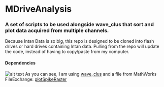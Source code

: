# MDriveAnalysis
### A set of scripts to be used alongside wave_clus that sort and plot data acquired from multiple channels.
Because Intan Data is so big, this repo is designed to be cloned into flash drives or hard drives containing Intan data. Pulling from the repo will update the code, instead of having to copy/paste from my computer.
#### Dependencies
![alt text](https://github.com/zeebie15/MDriveAnalysis/blob/master/dependencies.PNG) As you can see, I am using [wave_clus](https://github.com/csn-le/wave_clus) and a file from MathWorks FileExchange: [plotSpikeRaster](https://www.mathworks.com/matlabcentral/fileexchange/45671-flexible-and-fast-spike-raster-plotting?focused=3816209&tab=function)
